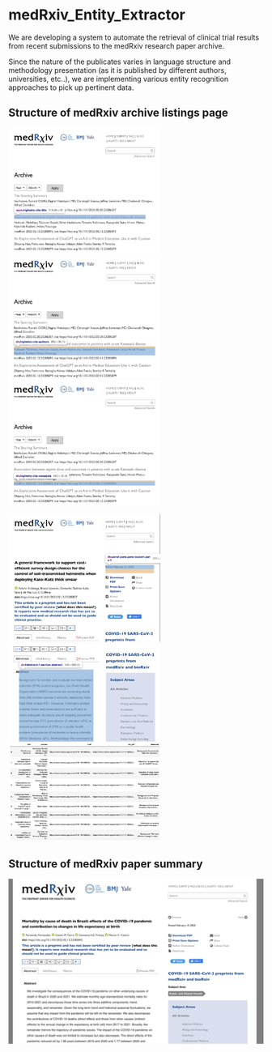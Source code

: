 # medRxiv_Entity_Extractor

We are developing a system to automate the retrieval of clinical trial results from recent submissions to the medRxiv research paper archive.

Since the nature of the publicates varies in language structure and methodology presentation (as it is published by different authors, universities, etc..), we are implementing various entity recognition approaches to pick up pertinent data.


## Structure of medRxiv archive listings page

<p float="left">
  <img src="./img/main1.png" width="300" />
  <img src="./img/main2.png" width="300" /> 
  <img src="./img/main3.png" width="300" />
</p>

<p float="left">
  <img src="./img/article5.png" width="300"/>
  <img src="./img/article6.png" width="300"/>
  <img src="./img/df12.png" width="300"/>
</p>

## Structure of medRxiv paper summary

![Screenshot](./img/article1.png)
